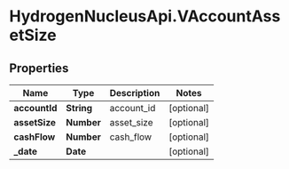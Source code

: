 # HydrogenNucleusApi.VAccountAssetSize

## Properties
Name | Type | Description | Notes
------------ | ------------- | ------------- | -------------
**accountId** | **String** | account_id | [optional] 
**assetSize** | **Number** | asset_size | [optional] 
**cashFlow** | **Number** | cash_flow | [optional] 
**_date** | **Date** |  | [optional] 


